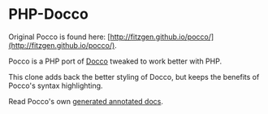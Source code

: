 # PHP-Docco

Original Pocco is found here: [http://fitzgen.github.io/pocco/](http://fitzgen.github.io/pocco/).

Pocco is a PHP port of [Docco](http://jashkenas.github.io/docco/) tweaked to work better with PHP.

This clone adds back the better styling of Docco, but keeps the benefits of Pocco's syntax highlighting.

Read Pocco's own [generated annotated docs](https://rawgithub.com/jtsternberg/PHP-Docco/master/Pocco.html).
